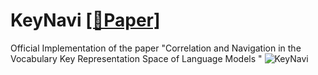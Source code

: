 # KeyNavi [[📃Paper]](https://arxiv.org/abs/2410.02284)
Official Implementation of the paper "Correlation and Navigation in the Vocabulary Key Representation Space of Language Models "
![KeyNavi](https://github.com/user-attachments/assets/5dacdfa9-12bc-4431-a10b-6460edbf0bd6)
